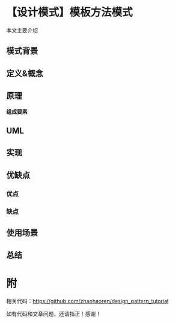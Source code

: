 # 【设计模式】模板方法模式

本文主要介绍

## 模式背景

## 定义&概念

## 原理

**组成要素**

## UML

## 实现

## 优缺点

### 优点

### 缺点

## 使用场景

## 总结



# 附

相关代码：https://github.com/zhaohaoren/design_pattern_tutorial

如有代码和文章问题，还请指正！感谢！